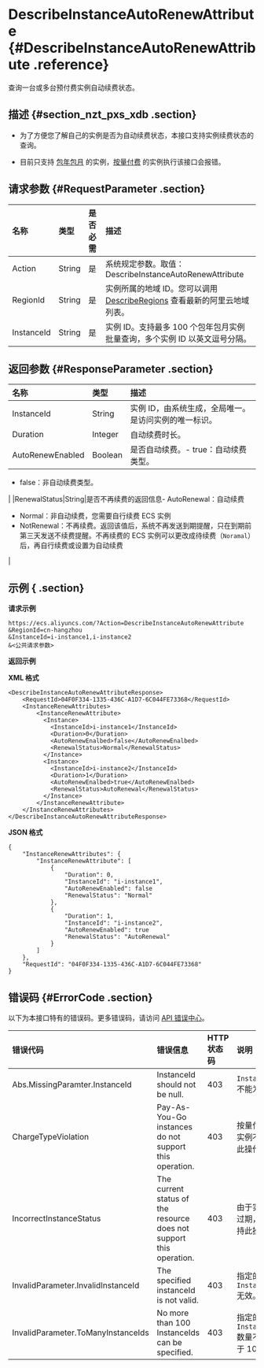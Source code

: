 # DescribeInstanceAutoRenewAttribute {#DescribeInstanceAutoRenewAttribute .reference}

查询一台或多台预付费实例自动续费状态。

## 描述 {#section_nzt_pxs_xdb .section}

-   为了方便您了解自己的实例是否为自动续费状态，本接口支持实例续费状态的查询。

-   目前只支持 [包年包月](../cn.zh-CN/产品定价/预付费（包年包月）.md#) 的实例，[按量付费](../cn.zh-CN/产品定价/按量付费.md#) 的实例执行该接口会报错。


## 请求参数 {#RequestParameter .section}

|名称|类型|是否必需|描述|
|:-|:-|:---|:-|
|Action|String|是|系统规定参数。取值：DescribeInstanceAutoRenewAttribute|
|RegionId|String|是|实例所属的地域 ID。您可以调用 [DescribeRegions](cn.zh-CN/API参考/地域/DescribeRegions.md#) 查看最新的阿里云地域列表。|
|InstanceId|String|是|实例 ID。支持最多 100 个包年包月实例批量查询，多个实例 ID 以英文逗号分隔。|

## 返回参数 {#ResponseParameter .section}

|名称|类型|描述|
|:-|:-|:-|
|InstanceId|String|实例 ID，由系统生成，全局唯一。是访问实例的唯一标识。|
|Duration|Integer|自动续费时长。|
|AutoRenewEnabled|Boolean|是否自动续费。-   true：自动续费类型。
-   false：非自动续费类型。

|
|RenewalStatus|String|是否不再续费的返回信息-   AutoRenewal：自动续费
-   Normal：非自动续费，您需要自行续费 ECS 实例
-   NotRenewal：不再续费。返回该值后，系统不再发送到期提醒，只在到期前第三天发送不续费提醒。不再续费的 ECS 实例可以更改成待续费（`Noramal`） 后，再自行续费或设置为自动续费

|

## 示例 { .section}

**请求示例** 

```
https://ecs.aliyuncs.com/?Action=DescribeInstanceAutoRenewAttribute
&RegionId=cn-hangzhou
&InstanceId=i-instance1,i-instance2
&<公共请求参数>
```

**返回示例** 

**XML 格式**

```
<DescribeInstanceAutoRenewAttributeResponse>
    <RequestId>04F0F334-1335-436C-A1D7-6C044FE73368</RequestId>
    <InstanceRenewAttributes>
        <InstanceRenewAttribute>
          <Instance>
            <InstanceId>i-instance1</InstanceId>
            <Duration>0</Duration>
            <AutoRenewEnalbed>false</AutoRenewEnalbed>
            <RenewalStatus>Normal</RenewalStatus>
          </Instance>
          <Instance>
            <InstanceId>i-instance2</InstanceId>
            <Duration>1</Duration>
            <AutoRenewEnalbed>true</AutoRenewEnalbed>
            <RenewalStatus>AutoRenewal</RenewalStatus>
          </Instance>
        </InstanceRenewAttribute>
    </InstanceRenewAttributes>
</DescribeInstanceAutoRenewAttributeResponse>
```

 **JSON 格式** 

```
{
    "InstanceRenewAttributes": {
        "InstanceRenewAttribute": [
            {
                "Duration": 0,
                "InstanceId": "i-instance1",
                "AutoRenewEnabled": false
                "RenewalStatus": "Normal"
            },
            {
                "Duration": 1,
                "InstanceId": "i-instance2",
                "AutoRenewEnabled": true
                "RenewalStatus": "AutoRenewal"
            }
        ]
    },
    "RequestId": "04F0F334-1335-436C-A1D7-6C044FE73368"
}
```

## 错误码 {#ErrorCode .section}

以下为本接口特有的错误码。更多错误码，请访问 [API 错误中心](https://error-center.aliyun.com/status/product/Ecs)。

|错误代码|错误信息|HTTP 状态码|说明|
|:---|:---|:-------|:-|
|Abs.MissingParamter.InstanceId|InstanceId should not be null.|403|`InstanceId` 不能为空。|
|ChargeTypeViolation|Pay-As-You-Go instances do not support this operation.|403|按量付费的实例不支持此操作。|
|IncorrectInstanceStatus|The current status of the resource does not support this operation.|403|由于实例已过期，不支持此操作。|
|InvalidParameter.InvalidInstanceId|The specified instanceId is not valid.|403|指定的 `InstanceId` 无效。|
|InvalidParameter.ToManyInstanceIds|No more than 100 InstanceIds can be specified.|403|指定的 `InstanceId` 数量不能大于 100。|

